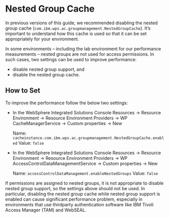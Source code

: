 # Nested Group Cache

In previous versions of this guide, we recommended disabling the nested group cache
(`com.ibm.wps.ac.groupmanagement.NestedGroupCache`). It’s important to understand how this cache is
used so that it can be set appropriately for your environment.

In some environments – including the lab environment for our performance measurements – nested
groups are not used for access permissions. In such cases, two settings can be used to improve
performance: 
- disable nested group support, and 
- disable the nested group cache. 


## How to Set

To improve the performance follow the below two settings:

- In the WebSphere Integrated Solutions Console
    Resources -> Resource Environment -> Resource Environment Providers -> WP CacheManagerService -> Custom properties -> New

    Name: `cacheinstance.com.ibm.wps.ac.groupmanagement.NestedGroupCache.enabled`
    Value: `false`

- In the WebSphere Integrated Solutions Console
    Resources -> Resource Environment -> Resource Environment Providers -> WP AccessControlDataManagementService -> Custom properties -> New

    Name: `accessControlDataManagement.enableNestedGroups`
    Value: `false`

If permissions are assigned to nested groups, it is not appropriate to disable nested group support, so the
settings above should not be used. In particular, disabling the nested group cache while nested group
support is enabled can cause significant performance problem, especially in environments that use thirdparty
authentication software like IBM Tivoli Access Manager (TAM) and WebSEAL.